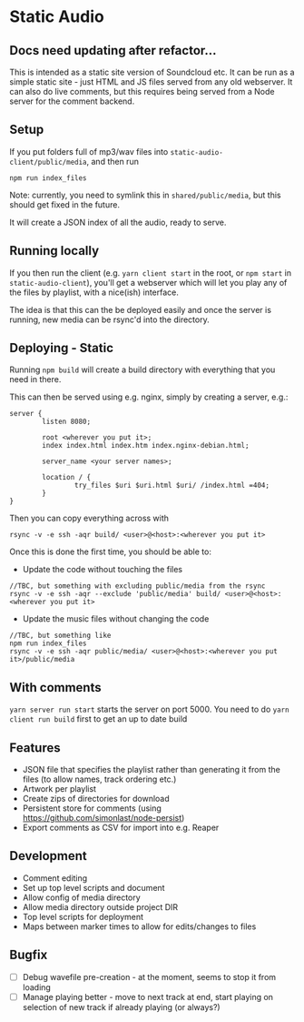 # Static Audio


## Docs need updating after refactor...

This is intended as a static site version of Soundcloud etc. It can be run as a simple static site - just HTML and JS files served from any old webserver. It can also do live comments, but this requires being served from a Node server for the comment backend. 

## Setup

If you put folders full of mp3/wav files into `static-audio-client/public/media`, and then run
```
npm run index_files
```
Note: currently, you need to symlink this in `shared/public/media`, but this should get fixed in the future.

It will create a JSON index of all the audio, ready to serve.

## Running locally

If you then run the client (e.g. `yarn client start` in the root, or `npm start` in `static-audio-client`), you'll get a webserver which will let you play any of the files by playlist, with a nice(ish) interface.

The idea is that this can the be deployed easily and once the server is running, new media can be rsync'd into the directory.

## Deploying - Static
Running `npm build` will create a build directory with everything that you need in there.

This can then be served using e.g. nginx, simply by creating a server, e.g.:
```
server {
        listen 8080;

        root <wherever you put it>;
        index index.html index.htm index.nginx-debian.html;

        server_name <your server names>;

        location / {
                try_files $uri $uri.html $uri/ /index.html =404;
        }
}
```

Then you can copy everything across with
```
rsync -v -e ssh -aqr build/ <user>@<host>:<wherever you put it>
```

Once this is done the first time, you should be able to:
- Update the code without touching the files
```
//TBC, but something with excluding public/media from the rsync
rsync -v -e ssh -aqr --exclude 'public/media' build/ <user>@<host>:<wherever you put it>
```
- Update the music files without changing the code
```
//TBC, but something like
npm run index_files
rsync -v -e ssh -aqr public/media/ <user>@<host>:<wherever you put it>/public/media
```

## With comments
`yarn server run start` starts the server on port 5000. You need to do `yarn client run build` first to get an up to date build

## Features
- JSON file that specifies the playlist rather than generating it from the files (to allow names, track ordering etc.)
- Artwork per playlist
- Create zips of directories for download
- Persistent store for comments (using https://github.com/simonlast/node-persist)
- Export comments as CSV for import into e.g. Reaper

## Development
- Comment editing
- Set up top level scripts and document
- Allow config of media directory
- Allow media directory outside project DIR
- Top level scripts for deployment
- Maps between marker times to allow for edits/changes to files

## Bugfix
- [ ] Debug wavefile pre-creation - at the moment, seems to stop it from loading
- [ ] Manage playing better - move to next track at end, start playing on selection of new track if already playing (or always?)
